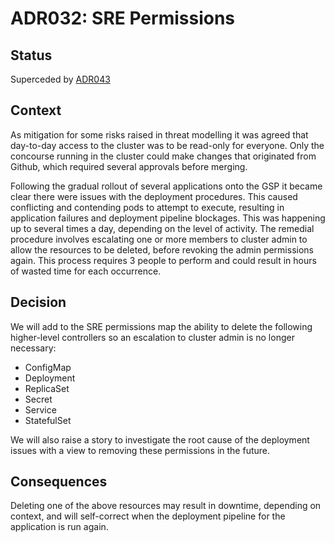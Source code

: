 # ADR032: SRE Permissions

## Status

Superceded by [ADR043](ADR043-k8s-resource-access.md)

## Context

As mitigation for some risks raised in threat modelling it was agreed that day-to-day access to the cluster was to be read-only for everyone. Only the concourse running in the cluster could make changes that originated from Github, which required several approvals before merging.

Following the gradual rollout of several applications onto the GSP it became clear there were issues with the deployment procedures. This caused conflicting and contending pods to attempt to execute, resulting in application failures and deployment pipeline blockages. This was happening up to several times a day, depending on the level of activity. The remedial procedure involves escalating one or more members to cluster admin to allow the resources to be deleted, before revoking the admin permissions again. This process requires 3 people to perform and could result in hours of wasted time for each occurrence.

## Decision

We will add to the SRE permissions map the ability to delete the following higher-level controllers so an escalation to cluster admin is no longer necessary:

* ConfigMap
* Deployment
* ReplicaSet
* Secret
* Service
* StatefulSet

We will also raise a story to investigate the root cause of the deployment issues with a view to removing these permissions in the future.

## Consequences

Deleting one of the above resources may result in downtime, depending on context, and will self-correct when the deployment pipeline for the application is run again.

